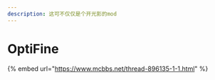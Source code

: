 ```yaml
---
description: 这可不仅仅是个开光影的mod
---
```


# OptiFine

{% embed url="https://www.mcbbs.net/thread-896135-1-1.html" %}



